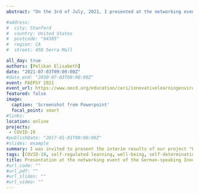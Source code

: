 ```yaml
---
abstract: "On the 3rd of July, 2021, I presented at the networking event of the German-speaking Innovative Learning Environment Network (ILE). I talked about the interim results of the project 'Learning under COVID-19 conditions'. A lively discussion followed about how students could be supported in these challenging times."

#address:
#  city: Stanford
#  country: United States
#  postcode: "94305"
#  region: CA
#  street: 450 Serra Mall

all_day: true
authors: [Pelikan Elisabeth]
date: "2021-07-03T09:00:00Z"
#date_end: "2030-07-03T09:00:00Z"
event: PAEPSY 2021
event_url: https://www.oecd.org/education/ceri/innovativelearningenvironments.htm
featured: false
image:
  caption: 'Screenshot from Powerpoint'
  focal_point: smart
#links:
location: online
projects:
 - COVID-19
#publishDate: "2017-01-01T00:00:00Z"
#slides: example
summary: I was invited to present the interim results of our project "Learning under COVID-19 conditions" at the networking even of the German-speaking Innovative Learning Environment Network (ILE). 
tags: [COVID-19, self-regulated learning, well-being, self-determination theory, Learning under COVID-19, presentation]
title: Presentation at the networking event of the German-speaking Innovative Learning Environment Network
#url_code: ""
#url_pdf: ""
#url_slides: ""
#url_video: ""
---
```

